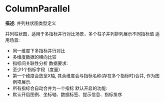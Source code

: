 # ColumnParallel

**描述:**
并列柱状图类型定义
  
  并列柱状图，适用于多指标并行对比场景，多个柱子并列排列展示不同指标值
  适用场景:
  - 同一维度下多指标并行对比
  - 多维度数据的横向比较
  - 指标间关联性分析
  数据要求:
  - 至少1个指标字段（度量）
  - 第一个维度会放至X轴, 其余维度会与指标名称(存在多个指标时)合并, 作为图例项展示.
  - 所有指标会自动合并为一个指标
  默认开启的功能:
  - 默认开启图例、坐标轴、数据标签、提示信息、指标排序

